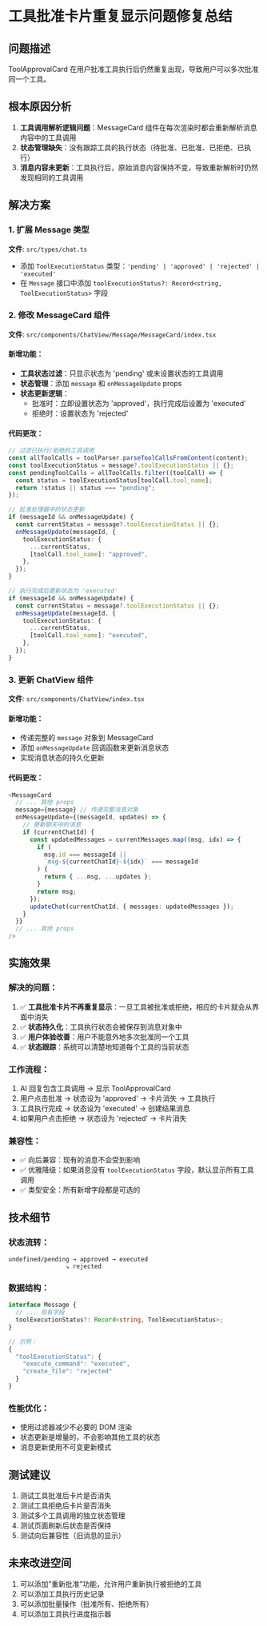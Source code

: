 # 工具批准卡片重复显示问题修复总结

## 问题描述
ToolApprovalCard 在用户批准工具执行后仍然重复出现，导致用户可以多次批准同一个工具。

## 根本原因分析
1. **工具调用解析逻辑问题**：MessageCard 组件在每次渲染时都会重新解析消息内容中的工具调用
2. **状态管理缺失**：没有跟踪工具的执行状态（待批准、已批准、已拒绝、已执行）
3. **消息内容未更新**：工具执行后，原始消息内容保持不变，导致重新解析时仍然发现相同的工具调用

## 解决方案

### 1. 扩展 Message 类型
**文件**: `src/types/chat.ts`
- 添加 `ToolExecutionStatus` 类型：`'pending' | 'approved' | 'rejected' | 'executed'`
- 在 `Message` 接口中添加 `toolExecutionStatus?: Record<string, ToolExecutionStatus>` 字段

### 2. 修改 MessageCard 组件
**文件**: `src/components/ChatView/Message/MessageCard/index.tsx`

#### 新增功能：
- **工具状态过滤**：只显示状态为 'pending' 或未设置状态的工具调用
- **状态管理**：添加 `message` 和 `onMessageUpdate` props
- **状态更新逻辑**：
  - 批准时：立即设置状态为 'approved'，执行完成后设置为 'executed'
  - 拒绝时：设置状态为 'rejected'

#### 代码更改：
```typescript
// 过滤已执行/拒绝的工具调用
const allToolCalls = toolParser.parseToolCallsFromContent(content);
const toolExecutionStatus = message?.toolExecutionStatus || {};
const pendingToolCalls = allToolCalls.filter((toolCall) => {
  const status = toolExecutionStatus[toolCall.tool_name];
  return !status || status === "pending";
});

// 批准处理器中的状态更新
if (messageId && onMessageUpdate) {
  const currentStatus = message?.toolExecutionStatus || {};
  onMessageUpdate(messageId, {
    toolExecutionStatus: {
      ...currentStatus,
      [toolCall.tool_name]: "approved",
    },
  });
}

// 执行完成后更新状态为 'executed'
if (messageId && onMessageUpdate) {
  const currentStatus = message?.toolExecutionStatus || {};
  onMessageUpdate(messageId, {
    toolExecutionStatus: {
      ...currentStatus,
      [toolCall.tool_name]: "executed",
    },
  });
}
```

### 3. 更新 ChatView 组件
**文件**: `src/components/ChatView/index.tsx`

#### 新增功能：
- 传递完整的 `message` 对象到 MessageCard
- 添加 `onMessageUpdate` 回调函数来更新消息状态
- 实现消息状态的持久化更新

#### 代码更改：
```typescript
<MessageCard
  // ... 其他 props
  message={message} // 传递完整消息对象
  onMessageUpdate={(messageId, updates) => {
    // 更新聊天中的消息
    if (currentChatId) {
      const updatedMessages = currentMessages.map((msg, idx) => {
        if (
          msg.id === messageId ||
          `msg-${currentChatId}-${idx}` === messageId
        ) {
          return { ...msg, ...updates };
        }
        return msg;
      });
      updateChat(currentChatId, { messages: updatedMessages });
    }
  }}
  // ... 其他 props
/>
```

## 实施效果

### 解决的问题：
1. ✅ **工具批准卡片不再重复显示**：一旦工具被批准或拒绝，相应的卡片就会从界面中消失
2. ✅ **状态持久化**：工具执行状态会被保存到消息对象中
3. ✅ **用户体验改善**：用户不能意外地多次批准同一个工具
4. ✅ **状态跟踪**：系统可以清楚地知道每个工具的当前状态

### 工作流程：
1. AI 回复包含工具调用 → 显示 ToolApprovalCard
2. 用户点击批准 → 状态设为 'approved' → 卡片消失 → 工具执行
3. 工具执行完成 → 状态设为 'executed' → 创建结果消息
4. 如果用户点击拒绝 → 状态设为 'rejected' → 卡片消失

### 兼容性：
- ✅ 向后兼容：现有的消息不会受到影响
- ✅ 优雅降级：如果消息没有 `toolExecutionStatus` 字段，默认显示所有工具调用
- ✅ 类型安全：所有新增字段都是可选的

## 技术细节

### 状态流转：
```
undefined/pending → approved → executed
                ↘ rejected
```

### 数据结构：
```typescript
interface Message {
  // ... 现有字段
  toolExecutionStatus?: Record<string, ToolExecutionStatus>;
}

// 示例：
{
  "toolExecutionStatus": {
    "execute_command": "executed",
    "create_file": "rejected"
  }
}
```

### 性能优化：
- 使用过滤器减少不必要的 DOM 渲染
- 状态更新是增量的，不会影响其他工具的状态
- 消息更新使用不可变更新模式

## 测试建议
1. 测试工具批准后卡片是否消失
2. 测试工具拒绝后卡片是否消失
3. 测试多个工具调用的独立状态管理
4. 测试页面刷新后状态是否保持
5. 测试向后兼容性（旧消息的显示）

## 未来改进空间
1. 可以添加"重新批准"功能，允许用户重新执行被拒绝的工具
2. 可以添加工具执行历史记录
3. 可以添加批量操作（批准所有、拒绝所有）
4. 可以添加工具执行进度指示器
